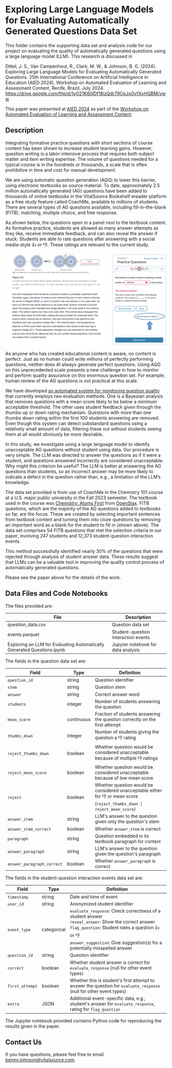 # Exploring Large Language Models for Evaluating Automatically Generated Questions Data Set

This folder contains the supporting data set and analysis code for our
project on evaluating the quality of automatically generated questions
using a large language model (LLM). This research is discussed in

Dittel, J. S., Van Campenhout, R., Clark, M. W., & Johnson,
B. G. (2024). Exploring Large Language Models for Evaluating
Automatically Generated Questions. 25th International Conference on
Artificial Intelligence in Education (AIED 2024), Workshop on
Automated Evaluation of Learning and Assessment Content, Recife,
Brazil, July
2024. https://drive.google.com/file/d/1vO21K60lDf18izQdr79CpJxOvfXvHQBM/view

This paper was presented at [AIED
2024](https://aied2024.cesar.school/) as part of the [Workshop on
Automated Evaluation of Learning and Assessment
Content](https://sites.google.com/view/eval-lac-2024/program?authuser=0).

## Description

Integrating formative practice questions with short sections of course
content has been shown to increase student learning gains. However,
question writing is a labor-intensive process that requires both
subject matter and item writing expertise. The volume of questions
needed for a typical course is in the hundreds or thousands, a scale
that is often prohibitive in time and cost for manual development.

We are using automatic question generation (AQG) to lower this
barrier, using electronic textbooks as source material. To date,
approximately 2.5 million automatically generated (AG) questions have
been added to thousands of online textbooks in the VitalSource
Bookshelf ereader platform as a free study feature called CoachMe,
available to millions of students. There are several types of AG
questions available, including fill-in-the-blank (FITB), matching,
multiple choice, and free response.

As shown below, the questions open in a panel next to the textbook
content. As formative practice, students are allowed as many answer
attempts as they like, receive immediate feedback, and can also reveal
the answer if stuck. Students are able to rate questions after
answering with a social media-style :+1: or :-1:. These ratings are
relevant to the current study.

<p align="center">
<img alt="A FITB formative practice question in a chemistry textbook." src="./CoachMe_screenshot.png"/>
</p>

As anyone who has created educational content is aware, no content is
perfect. Just as no human could write millions of perfectly performing
questions, neither does AI always generate perfect questions. Using
AQG on this unprecedented scale presents a new challenge in how to
monitor and perform quality assurance on this enormous question set.
For example, human review of the AG questions is not practical at this
scale.

We have developed [an automated system for monitoring question
quality](https://link.springer.com/chapter/10.1007/978-3-031-34735-1_22)
that currently employs two evaluation methods. One is a Bayesian
analysis that removes questions with a mean score likely to be below a
minimum acceptable threshold. The other uses student feedback given
through the thumbs up or down rating mechanism. Questions with more
than one thumbs down rating within the first 100 students answering
are removed. Even though this system can detect substandard questions
using a relatively small amount of data, filtering these out without
students seeing them at all would obviously be more desirable.

In this study, we investigate using a large language model to identify
unacceptable AG questions without student using data. Our procedure is
very simple. The LLM was directed to answer the questions as if it
were a student, and questions answered incorrectly are considered
unacceptable.  Why might this criterion be useful? The LLM is better
at answering the AG questions than students, so an incorrect answer
may be more likely to indicate a defect in the question rather than,
e.g., a limitation of the LLM’s knowledge.

The data set provided is from use of CoachMe in the Chemistry 101
course at a U.S. major public university in the Fall 2023
semester. The textbook used in the course was [Chemistry: Atoms
First](https://openstax.org/details/books/chemistry-atoms-first-2e)
from [OpenStax](https://openstax.org/). FITB questions, which are the
majority of the AG questions added to textbooks so far, are the
focus. These are created by selecting important sentences from
textbook content and turning them into cloze questions by removing an
important word as a blank for the student to fill in (shown
above). The data set comprises 54 FITB questions that met the
selection criteria in our paper, involving 247 students and 12,373
student-question interaction events.

This method successfully identified nearly 30% of the questions that
were rejected through analysis of student answer data. These results
suggest that LLMs can be a valuable tool in improving the quality
control process of automatically generated questions.

Please see the paper above for the details of the work.

## Data Files and Code Notebooks

The files provided are:

File | Description
-----|------------
question_data.csv | Question data set
events.parquet | Student-question interaction events
Exploring an LLM for Evaluating Automatically Generated Questions.ipynb | Jupyter notebook for data analysis

The fields in the question data set are:

Field | Type | Definition
------|------|-----------
`question_id` | string | Question identifier
`stem` | string | Question stem
`answer` | string | Correct answer word
`students` | integer | Number of students answering the question
`mean_score` | continuous | Fraction of students answering the question correctly on the first attempt
`thumbs_down` | integer | Number of students giving the question a :-1: rating
`reject_thumbs_down` | boolean | Whether question would be considered unacceptable because of multiple :-1: ratings
`reject_mean_score` | boolean | Whether question would be considered unacceptable because of low mean score
`reject` | boolean | Whether question would be considered unacceptable either for :-1: or mean score (`reject_thumbs_down \| reject_mean_score`)
`answer_stem` | string | LLM's answer to the question given only the question's stem
`answer_stem_correct` | boolean | Whether `answer_stem` is correct
`paragraph` | string | Question embedded in its textbook paragraph for context
`answer_paragraph` | string | LLM's answer to the question given the question's paragraph
`answer_paragraph_correct` | boolean | Whether `answer_paragraph` is correct

The fields in the student-question interaction events data set are:

Field | Type | Definition
------|------|-----------
`timestamp` | string | Date and time of event
`user_id` | string | Anonymized student identifier
`event_type` | categorical | `evaluate_response`: Check correctness of a student answer<br>`reveal_answer`: Show the correct answer<br>`flag_question`: Student rates a question :+1: or :-1:<br>`answer_suggestion`: Give suggestion(s) for a potentially misspelled answer
`question_id` | string | Question identifier
`correct` | boolean | Whether student answer is correct for `evaluate_response` (null for other event types)
`first_attempt` | boolean | Whether this is student's first attempt to answer the question for `evaluate_response` (null for other event types)
`extra` | JSON | Additional event-specific data, e.g., student's answer for `evaluate_response`, rating for `flag_question`

The Jupyter notebook provided contains Python code for reproducing the
results given in the paper.

## Contact Us

If you have questions, please feel free to email benny.johnson@vitalsource.com.
